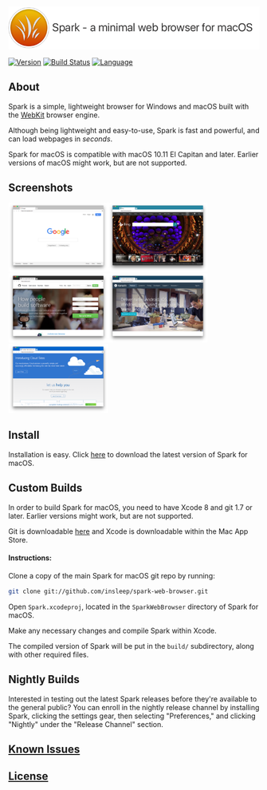  [![Spark Logo](spark-banner.png)](https://github.com/insleep/spark-web-browser/ "Spark - a minimal web browser for macOS")

[![Version](https://img.shields.io/github/release/insleep/spark-web-browser.svg?style=flat-square)](https://github.com/insleep/spark-web-browser/releases/)&nbsp;[![Build Status](https://img.shields.io/travis/insleep/spark-web-browser/master.svg?style=flat-square)](https://travis-ci.org/insleep/spark-web-browser)&nbsp;[![Language](https://img.shields.io/badge/language-Objective--C-red.svg?style=flat-square)](https://developer.apple.com/library/mac/documentation/Cocoa/Conceptual/ProgrammingWithObjectiveC/Introduction/Introduction.html)

## About

Spark is a simple, lightweight browser for Windows and macOS built with the [WebKit](https://webkit.org) browser engine.

Although being lightweight and easy-to-use, Spark is fast and powerful, and can load webpages in *seconds*.

Spark for macOS is compatible with macOS 10.11 El Capitan and later. Earlier versions of macOS might work, but are not supported.

## Screenshots

<img src="./Screenshots/Screenshot1.png" alt="Screenshot1" width="200" /><img src="./Screenshots/Screenshot2.png" alt="Screenshot2" width="200" /><img src="./Screenshots/Screenshot3.png" alt="Screenshot3" width="200" /><img src="./Screenshots/Screenshot4.png" alt="Screenshot4" width="200" /><img src="./Screenshots/Screenshot5.png" alt="Screenshot5" width="200" />

## Install

Installation is easy. Click [here](https://github.com/insleep/spark-web-browser/releases/) to download the latest version of Spark for macOS.

## Custom Builds

In order to build Spark for macOS, you need to have Xcode 8 and git 1.7 or later. Earlier versions might work, but are not supported.

Git is downloadable [here](https://git-scm.com/downloads) and Xcode is downloadable within the Mac App Store.

#### Instructions:

Clone a copy of the main Spark for macOS git repo by running:

```bash
git clone git://github.com/insleep/spark-web-browser.git
```

Open `Spark.xcodeproj`, located in the `SparkWebBrowser` directory of Spark for macOS.

Make any necessary changes and compile Spark within Xcode.

The compiled version of Spark will be put in the `build/` subdirectory, along with other required files.

## Nightly Builds

Interested in testing out the latest Spark releases before they're available to the general public? You can enroll in the nightly release channel by installing Spark, clicking the settings gear, then selecting "Preferences," and clicking "Nightly" under the "Release Channel" section.

## [Known Issues](https://github.com/insleep/spark-web-browser/issues/)

## [License](https://github.com/insleep/spark-web-browser/blob/master/LICENSE)
